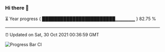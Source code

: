 ### Hi there 👋

⏳ Year progress { ████████████████████████▁▁▁▁▁▁ } 82.75 %

---

⏰ Updated on Sat, 30 Oct 2021 00:36:59 GMT

![Progress Bar CI](https://github.com/liununu/liununu/workflows/Progress%20Bar%20CI/badge.svg)
